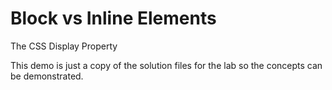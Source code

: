 # Block vs Inline Elements

The CSS Display Property

This demo is just a copy of the solution files for the lab so the concepts can be demonstrated.

